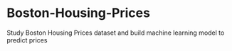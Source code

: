 # Boston-Housing-Prices
Study Boston Housing Prices dataset and build machine learning model to predict prices
